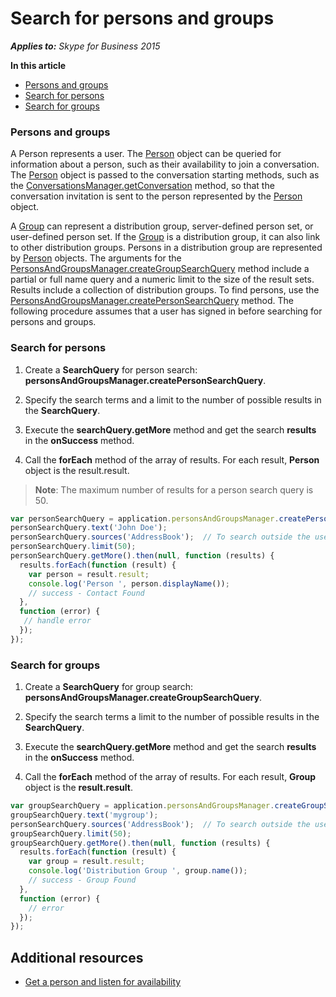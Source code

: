 
# Search for persons and groups


 _**Applies to:** Skype for Business 2015_

**In this article**
- [Persons and groups](#overview)
- [Search for persons](#persons)
- [Search for groups](#groups)

<a name="overview"></a>
### Persons and groups

A Person represents a user. The <a href="http://officedev.github.io/skype-docs/Skype/WebSDK/model/api/interfaces/jcafe.person.html" target="">Person</a> object can be queried for information about a person, such as their availability to join a conversation. The <a href="http://officedev.github.io/skype-docs/Skype/WebSDK/model/api/interfaces/jcafe.person.html" target="">Person</a> object is passed to the conversation starting methods, such as the <a href="http://officedev.github.io/skype-docs/Skype/WebSDK/model/api/interfaces/jcafe.conversationsmanager.html#getconversation" target="">ConversationsManager.getConversation</a> method, so that the conversation invitation is sent to the person represented by the <a href="http://officedev.github.io/skype-docs/Skype/WebSDK/model/api/interfaces/jcafe.person.html" target="">Person</a> object.

A <a href="http://officedev.github.io/skype-docs/Skype/WebSDK/model/api/interfaces/jcafe.group.html" target="">Group</a> can represent a distribution group, server-defined person set, or user-defined person set. If the <a href="http://officedev.github.io/skype-docs/Skype/WebSDK/model/api/interfaces/jcafe.group.html" target="">Group</a> is a distribution group, it can also link to other distribution groups. Persons in a distribution group are represented by <a href="http://officedev.github.io/skype-docs/Skype/WebSDK/model/api/interfaces/jcafe.person.html" target="">Person</a> objects. The arguments for the <a href="http://officedev.github.io/skype-docs/Skype/WebSDK/model/api/interfaces/jcafe.personsandgroupsmanager.html#creategroupsearchquery" target="">PersonsAndGroupsManager.createGroupSearchQuery</a> method include a partial or full name query and a numeric limit to the size of the result sets. Results include a collection of distribution groups. To find persons, use the <a href="http://officedev.github.io/skype-docs/Skype/WebSDK/model/api/interfaces/jcafe.personsandgroupsmanager.html#createpersonsearchquery" target="">PersonsAndGroupsManager.createPersonSearchQuery</a> method.
The following procedure assumes that a user has signed in before searching for persons and groups.

<a name="persons"> </a>
### Search for persons


1. Create a  **SearchQuery** for person search: **personsAndGroupsManager.createPersonSearchQuery**.
    
2. Specify the search terms and a limit to the number of possible results in the  **SearchQuery**.
    
3. Execute the  **searchQuery.getMore** method and get the search **results** in the **onSuccess** method.
    
4. Call the  **forEach** method of the array of results. For each result, **Person** object is the result.result.
    
>**Note**:  The maximum number of results for a person search query is 50. 

  ```js
var personSearchQuery = application.personsAndGroupsManager.createPersonSearchQuery();
personSearchQuery.text('John Doe');
personSearchQuery.sources('AddressBook');  // To search outside the user's contacts, try 'SkypeDirectory' or 'All'
personSearchQuery.limit(50);
personSearchQuery.getMore().then(null, function (results) {
    results.forEach(function (result) {
      var person = result.result;
      console.log('Person ', person.displayName());
      // success - Contact Found            
    }, 
    function (error) {
     // handle error
    });
});

  ```

<a name="groups"> </a>
### Search for groups


1. Create a  **SearchQuery** for group search: **personsAndGroupsManager.createGroupSearchQuery**.
    
2. Specify the search terms a limit to the number of possible results in the  **SearchQuery**.
    
3. Execute the  **searchQuery.getMore** method and get the search **results** in the **onSuccess** method.
    
4. Call the  **forEach** method of the array of results. For each result, **Group** object is the **result.result**.


  ```js
var groupSearchQuery = application.personsAndGroupsManager.createGroupSearchQuery();
groupSearchQuery.text('mygroup');
personSearchQuery.sources('AddressBook');  // To search outside the user's contacts, try 'SkypeDirectory' or 'All'
groupSearchQuery.limit(50);
groupSearchQuery.getMore().then(null, function (results) {
    results.forEach(function (result) {
      var group = result.result;
      console.log('Distribution Group ', group.name());
      // success - Group Found
    }, 
    function (error) {
      // error
    });
});

  ```

## Additional resources

- <a href="https://msdn.microsoft.com/skype/websdk/docs/ListenForAvailability" target="">Get a person and listen for availability</a>

